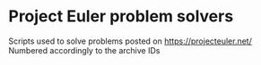 # Project Euler problem solvers
Scripts used to solve problems posted on https://projecteuler.net/
Numbered accordingly to the archive IDs